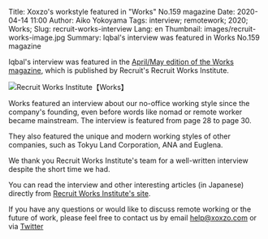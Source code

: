 Title: Xoxzo's workstyle featured in "Works" No.159 magazine
Date: 2020-04-14 11:00
Author: Aiko Yokoyama
Tags: interview; remotework; 2020; Works;
Slug: recruit-works-interview
Lang: en
Thumbnail: images/recruit-works-image.jpg
Summary: Iqbal's interview was featured in Works No.159 magazine

Iqbal's interview was featured in the [April/May edition of the Works magazine](https://www.works-i.com/works/no159/),
which is published by Recruit's Recruit Works Institute.

![Recruit Works Institute【Works】]({filename}/images/recruit-works-image.jpg)

Works featured an interview about our no-office working style since the company's
founding, even before words like nomad or remote worker became mainstream. The
interview is featured from page 28 to page 30.

They also featured the unique and modern working styles of other companies, such
as Tokyu Land Corporation, ANA and Euglena.

We thank you Recruit Works Institute's team for a well-written interview despite the short time we had.

You can read the interview and other interesting articles (in Japanese) directly from [Recruit Works Institute's
site](https://www.works-i.com/works/no159/).

If you have any questions or would like to discuss remote working or the
future of work, please feel free to contact us by email [help@xoxzo.com](mailto:help@xoxzo.com)
or via [Twitter](https://twitter.com/xoxzocom/)
